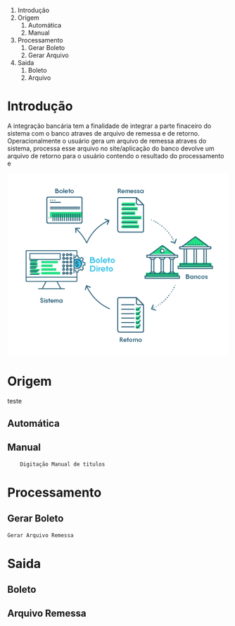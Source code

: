 <!-- TITLE: Integração Bancária -->
<!-- SUBTITLE: Integração Bancária a Pagar -->

1. Introdução
1. Origem
	1. Automática
	2. Manual
2. Processamento
	1. Gerar Boleto
	2. Gerar Arquivo
3. Saida
	1. Boleto
	2. Arquivo
# Introdução
A integração bancária tem a finalidade de integrar a parte finaceiro do sistema com o banco atraves de arquivo de remessa e de retorno.
Operacionalmente o usuário gera um arquivo de remessa atraves do sistema, processa esse arquivo no site/aplicação do banco devolve um arquivo de retorno para o usuário contendo o resultado do processamento e 

![Remessa Retorno](/uploads/remessa-retorno.png "Remessa Retorno")
# Origem
teste
## Automática
	
			
## Manual
		Digitação Manual de titulos

# Processamento

## Gerar Boleto

	Gerar Arquivo Remessa
	
# Saida
## Boleto
## Arquivo Remessa